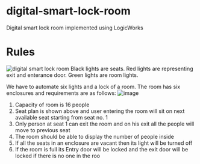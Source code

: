 # digital-smart-lock-room
Digital smart lock room implemented using LogicWorks

# Rules
![digital smart lock room](https://github.com/saad0909/digital-smart-lock-room/assets/33553848/aed25e9c-d46a-4453-8019-64cea282162e)
Black lights are seats.
Red lights are representing exit and enterance door.
Green lights are room lights.

 We have to automate six lights and a lock of a room. The room has six enclosures
 and requirements are as follows:
 ![image](https://github.com/saad0909/digital-smart-lock-room/assets/33553848/eaabbc8d-770e-4e82-88b5-bff806a82b4c)
 1. Capacity of room is 16 people
 2. Seat plan is shown above and user entering the room will sit on next
 available seat starting from seat no. 1
 3. Only person at seat 1 can exit the room and on his exit all the people will
 move to previous seat
 4. The room should be able to display the number of people inside
 5. If all the seats in an enclosure are vacant then its light will be turned off
 6. If the room is full its Entry door will be locked and the exit door will be
 locked if there is no one in the roo
